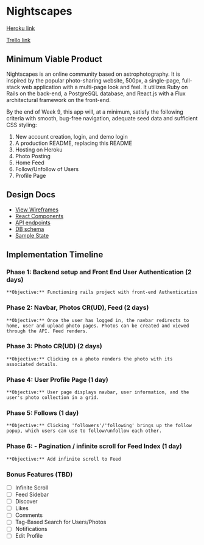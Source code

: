 # Nightscapes

[Heroku link][heroku]

[Trello link][trello]

[heroku]: https://nightscapes.herokuapp.com/
[trello]: https://trello.com/b/vwohinzI/nightscapes

## Minimum Viable Product

Nightscapes is an online community based on astrophotography. It is inspired by the popular photo-sharing website, 500px, a single-page, full-stack web application with a multi-page look and feel. It utilizes Ruby on Rails on the back-end, a PostgreSQL database, and React.js with a Flux architectural framework on the front-end.

By the end of Week 9, this app will, at a minimum, satisfy the following criteria with smooth, bug-free navigation, adequate seed data and sufficient CSS styling:

  1. New account creation, login, and demo login
  2. A production README, replacing this README
  3. Hosting on Heroku
  4. Photo Posting
  5. Home Feed
  6. Follow/Unfollow of Users
  7. Profile Page

## Design Docs
  * [View Wireframes][wireframes]
  * [React Components][components]
  * [API endpoints][api-endpoints]
  * [DB schema][schema]
  * [Sample State][sample-state]

  [wireframes]: docs/wireframes
  [components]: docs/component-hierarchy.md
  [sample-state]: docs/sample-state.md
  [api-endpoints]: docs/api-endpoints.md
  [schema]: docs/schema.md



  ## Implementation Timeline

  ### Phase 1: Backend setup and Front End User Authentication (2 days)

    **Objective:** Functioning rails project with front-end Authentication

  ### Phase 2: Navbar, Photos CR(UD), Feed (2 days)

    **Objective:** Once the user has logged in, the navbar redirects to home, user and upload photo pages. Photos can be created and viewed through the API. Feed renders.

  ### Phase 3: Photo CR(UD) (2 days)

    **Objective:** Clicking on a photo renders the photo with its associated details.

  ### Phase 4: User Profile Page (1 day)

    **Objective:** User page displays navbar, user information, and the user's photo collection in a grid.

  ### Phase 5: Follows (1 day)

    **Objective:** Clicking 'followers'/'following' brings up the follow popup, which users can use to follow/unfollow each other.

  ### Phase 6: - Pagination / infinite scroll for Feed Index (1 day)

    **Objective:** Add infinite scroll to Feed


### Bonus Features (TBD)
  - [ ] Infinite Scroll
  - [ ] Feed Sidebar
  - [ ] Discover
  - [ ] Likes
  - [ ] Comments
  - [ ] Tag-Based Search for Users/Photos
  - [ ] Notifications
  - [ ] Edit Profile
